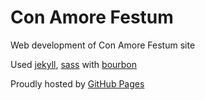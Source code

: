 # Con Amore Festum

Web development of Con Amore Festum site

Used [jekyll](http://jekyllrb.com), [sass](http://sass-lang.com) with [bourbon](http://bourbon.io)

Proudly hosted by [GitHub Pages](https://pages.github.com)
